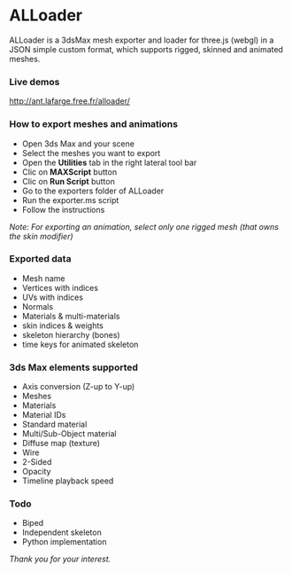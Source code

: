 # ALLoader  

ALLoader is a 3dsMax mesh exporter and loader for three.js (webgl) in a JSON simple custom format, which supports rigged, skinned and animated meshes.  

### Live demos  

http://ant.lafarge.free.fr/alloader/

### How to export meshes and animations  
- Open 3ds Max and your scene  
- Select the meshes you want to export  
- Open the **Utilities** tab in the right lateral tool bar  
- Clic on **MAXScript** button  
- Clic on **Run Script** button  
- Go to the exporters folder of ALLoader  
- Run the exporter.ms script  
- Follow the instructions  

_Note: For exporting an animation, select only one rigged mesh (that owns the skin modifier)_  

### Exported data  
- Mesh name  
- Vertices with indices  
- UVs with indices  
- Normals  
- Materials & multi-materials  
- skin indices & weights  
- skeleton hierarchy (bones)  
- time keys for animated skeleton  

### 3ds Max elements supported  
- Axis conversion (Z-up to Y-up)  
- Meshes  
- Materials  
- Material IDs  
- Standard material  
- Multi/Sub-Object material  
- Diffuse map (texture)  
- Wire  
- 2-Sided  
- Opacity  
- Timeline playback speed  

### Todo  
- Biped  
- Independent skeleton  
- Python implementation  

_Thank you for your interest._  
